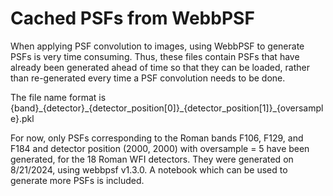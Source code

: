 # Cached PSFs from WebbPSF

When applying PSF convolution to images, using WebbPSF to generate PSFs is very time consuming. 
Thus, these files contain PSFs that have already been generated ahead of time so that they can be loaded, rather
than re-generated every time a PSF convolution needs to be done.

The file name format is {band}\_{detector}\_{detector_position[0]}\_{detector_position[1]}\_{oversample}.pkl

For now, only PSFs corresponding to the Roman bands F106, F129, and F184 and detector position (2000, 2000) with oversample = 5
have been generated, for the 18 Roman WFI detectors. They were generated on 8/21/2024, using webbpsf v1.3.0. A notebook which
can be used to generate more PSFs is included.
